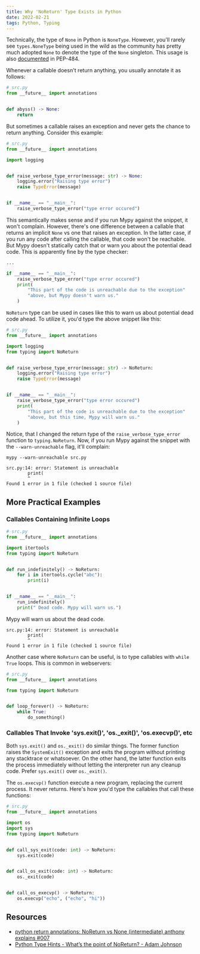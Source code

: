 ```yaml
---
title: Why 'NoReturn' Type Exists in Python
date: 2022-02-21
tags: Python, Typing
---
```


Technically, the type of `None` in Python is `NoneType`. However, you'll rarely see `types.NoneType` being used in the wild as the community has pretty much adopted `None` to denote the type of the `None` singleton. This usage is also [documented](https://www.python.org/dev/peps/pep-0484/#using-none) in PEP-484.

Whenever a callable doesn't return anything, you usually annotate it as follows:


```python
# src.py
from __future__ import annotations


def abyss() -> None:
    return
```

But sometimes a callable raises an exception and never gets the chance to return anything. Consider this example:

```python
# src.py
from __future__ import annotations

import logging


def raise_verbose_type_error(message: str) -> None:
    logging.error("Raising type error")
    raise TypeError(message)


if __name__ == "__main__":
    raise_verbose_type_error("type error occured")
```

This semantically makes sense and if you run Mypy against the snippet, it won't complain. However, there's one difference between a callable that returns an implicit `None` vs one that raises an exception. In the latter case, if you run any code after calling the callable, that code won't be reachable. But Mypy doesn't statically catch that or warn you about the potential dead code. This is apparently fine by the type checker:

```python
...

if __name__ == "__main__":
    raise_verbose_type_error("type error occured")
    print(
        "This part of the code is unreachable due to the exception"
        "above, but Mypy doesn't warn us."
    )
```


`NoReturn` type can be used in cases like this to warn us about potential dead code ahead. To utilize it, you'd type the above snippet like this:

```python
# src.py
from __future__ import annotations

import logging
from typing import NoReturn


def raise_verbose_type_error(message: str) -> NoReturn:
    logging.error("Raising type error")
    raise TypeError(message)


if __name__ == "__main__":
    raise_verbose_type_error("type error occured")
    print(
        "This part of the code is unreachable due to the exception"
        "above, but this time, Mypy will warn us."
    )
```

Notice, that I changed the return type of the `raise_verbose_type_error` function to `typing.NoReturn`. Now, if you run Mypy against the snippet with the `--warn-unreachable` flag, it'll complain:

```
mypy --warn-unreachable src.py
```

```
src.py:14: error: Statement is unreachable
        print(
        ^
Found 1 error in 1 file (checked 1 source file)
```

## More Practical Examples

### Callables Containing Infinite Loops

```python
# src.py
from __future__ import annotations

import itertools
from typing import NoReturn


def run_indefinitely() -> NoReturn:
    for i in itertools.cycle("abc"):
        print(i)


if __name__ == "__main__":
    run_indefinitely()
    print(" Dead code. Mypy will warn us.")
```

Mypy will warn us about the dead code.

```
src.py:14: error: Statement is unreachable
        print(
        ^
Found 1 error in 1 file (checked 1 source file)
```

Another case where `NoReturn` can be useful, is to type callables with `while True` loops. This is common in webservers:

```python
# src.py
from __future__ import annotations

from typing import NoReturn


def loop_forever() -> NoReturn:
    while True:
        do_something()
```


### Callables That Invoke 'sys.exit()', 'os._exit()', 'os.execvp()', etc

Both `sys.exit()` and `os._exit()` do similar things. The former function raises the `SystemExit()` exception and exits the program without printing any stacktrace or whatsoever. On the other hand, the latter function exits the process immediately without letting the interpreter run any cleanup code. Prefer `sys.exit()` over `os._exit()`.

The `os.execvp()` function execute a new program, replacing the current process. It never returns. Here's how you'd type the callables that call these functions:


```python
# src.py
from __future__ import annotations

import os
import sys
from typing import NoReturn


def call_sys_exit(code: int) -> NoReturn:
    sys.exit(code)


def call_os_exit(code: int) -> NoReturn:
    os._exit(code)


def call_os_execvp() -> NoReturn:
    os.execvp("echo", ("echo", "hi"))
```


## Resources

* [python return annotations: NoReturn vs None (intermediate) anthony explains #007](https://www.youtube.com/watch?v=-zH0qqDtd4w)
* [Python Type Hints - What’s the point of NoReturn? - Adam Johnson](https://adamj.eu/tech/2021/05/20/python-type-hints-whats-the-point-of-noreturn/)
